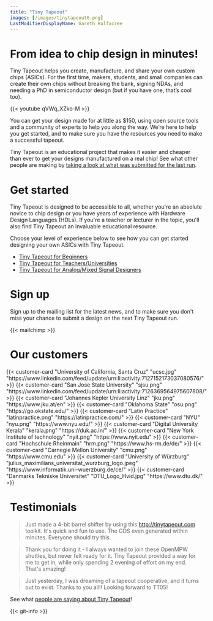 ```yaml
---
title: "Tiny Tapeout"
images: [/images/tinytapeout6.png]
LastModifierDisplayName: Gareth Halfacree
---
```


# From idea to chip design in minutes!

Tiny Tapeout helps you create, manufacture, and share your own custom chips (ASICs). For the first time, makers, students, and small companies can create their own chips without breaking the bank, signing NDAs, and needing a PhD in semiconductor design (but if you have one, that’s cool too).

{{< youtube qVWq_XZko-M >}}

You can get your design made for at little as $150, using open source tools and a community of experts to help you along the way. We’re here to help you get started, and to make sure you have the resources you need to make a successful tapeout.

Tiny Tapeout is an educational project that makes it easier and cheaper than ever to get your designs manufactured on a real chip! See what other people are making by [taking a look at what was submitted for the last run](/runs/tt05).

# Get started

Tiny Tapeout is designed to be accessible to all, whether you're an absolute novice to chip design or you have years of experience with Hardware Design Languages (HDLs). If you're a teacher or lecturer in the topic, you'll also find Tiny Tapeout an invaluable educational resource.

Choose your level of experience below to see how you can get started designing your own ASICs with Tiny Tapeout.

* [Tiny Tapeout for Beginners](get_started/beginners)
* [Tiny Tapeout for Teachers/Universities](get_started/teachers)
* [Tiny Tapeout for Analog/Mixed Signal Designers](get_started/analog)


# Sign up

Sign up to the mailing list for the latest news, and to make sure you don't miss your chance to submit a design on the next Tiny Tapeout run.

{{< mailchimp >}}

# Our customers

<div style="display: flex; flex-wrap: wrap; justify-content: center;">
  {{< customer-card "University of California, Santa Cruz" "ucsc.jpg" "https://www.linkedin.com/feed/update/urn:li:activity:7127152173037080576/" >}}
  {{< customer-card "San Jose State University" "sjsu.png" "https://www.linkedin.com/feed/update/urn:li:activity:7126369564975607808/" >}}
  {{< customer-card "Johannes Kepler University Linz" "jku.png" "https://www.jku.at/en" >}}
  {{< customer-card "Oklahoma State" "osu.png" "https://go.okstate.edu/" >}}
  {{< customer-card "Latin Practice" "latinpractice.png" "https://latinpractice.com/" >}}
  {{< customer-card "NYU" "nyu.png" "https://www.nyu.edu/" >}}
  {{< customer-card "Digital University Kerala" "kerala.png" "https://duk.ac.in/" >}}
  {{< customer-card "New York Institute of technology" "nyit.png" "https://www.nyit.edu" >}}
  {{< customer-card "Hochschule Rheinmain" "hrm.png" "https://www.hs-rm.de/de/" >}}
  {{< customer-card "Carnegie Mellon University" "cmu.png" "https://www.cmu.edu" >}}
  {{< customer-card "University of Würzburg" "julius_maximilians_universitat_wurzburg_logo.jpeg" "https://www.informatik.uni-wuerzburg.de/ce/" >}} 
  {{< customer-card "Danmarks Tekniske Universitet" "DTU_Logo_Hvid.jpg" "https://www.dtu.dk/" >}} 
</div>

# Testimonials

> Just made a 4-bit barrel shifter by using this http://tinytapeout.com toolkit. It's quick and fun to use. The GDS even generated within minutes. Everyone should try this.

> Thank you for doing it - I always wanted to join these OpenMPW shuttles, but never felt ready for it. Tiny Tapeout provided a way for me to get in, while only spending 2 evening of effort on my end. That's amazing!

> Just yesterday, I was dreaming of a tapeout cooperative, and it turns out to exist. Thanks to you all!! Looking forward to TT05!

See what [people are saying about Tiny Tapeout](https://twitter.com/search?q=tinytapeout)!

{{< git-info >}}
